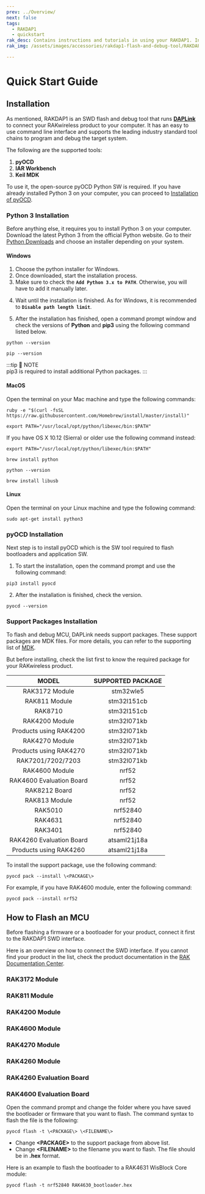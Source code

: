 ```yaml
---
prev: ../Overview/
next: false
tags:
  - RAKDAP1
  - quickstart
rak_desc: Contains instructions and tutorials in using your RAKDAP1. Instructions are written in a detailed and step-by-step manner for an easier experience in setting up your device. 
rak_img: /assets/images/accessories/rakdap1-flash-and-debug-tool/RAKDAP1_home.png

---
```


# Quick Start Guide

## Installation

As mentioned, RAKDAP1 is an SWD flash and debug tool that runs [**DAPLink**](https://os.mbed.com/docs/mbed-os/v5.15/tools/daplink.html#daplink-features) to connect your RAKwireless product to your computer. It has an easy to use command line interface and supports the leading industry standard tool chains to program and debug the target system.

The following are the supported tools:

1. **pyOCD**
2. **IAR Workbench**
3. **Keil MDK**

To use it, the open-source pyOCD Python SW is required. If you have already installed Python 3 on your computer, you can proceed to [Installation of pyOCD](#installation-of-pyocd). 

### Python 3 Installation

Before anything else, it requires you to install Python 3 on your computer. Download the latest Python 3 from the official Python website. Go to their [Python Downloads](https://www.python.org/downloads/) and choose an installer depending on your system. 


#### Windows 

1. Choose the python installer for Windows. 
2. Once downloaded, start the installation process. 
3. Make sure to check the **`Add Python 3.x to PATH`**. Otherwise, you will have to add it manually later.


<rk-img
  src="/assets/images/accessories/rakdap1-flash-and-debug-tool/1.install.png"
  width="60%"
  caption="Installing Python for Windows"
/>

4. Wait until the installation is finished. As for Windows, it is recommended to **`Disable path length limit`**.


<rk-img
  src="/assets/images/accessories/rakdap1-flash-and-debug-tool/2.disable-path-limit.png"
  width="60%"
  caption="Disable the Path Limit"
/>

5. After the installation has finished, open a command prompt window and check the versions of **Python** and **pip3** using the following command listed below. 


```
python --version
```

```
pip --version
```

<rk-img
  src="/assets/images/accessories/rakdap1-flash-and-debug-tool/3.versions.png"
  width="75%"
  caption="Checking the Python and pip3 versions"
/>

:::tip 📝 NOTE  
pip3 is required to install additional Python packages. 
:::

#### MacOS

Open the terminal on your Mac machine and type the following commands:

```
ruby -e "$(curl -fsSL https://raw.githubusercontent.com/Homebrew/install/master/install)"
```   

```
export PATH="/usr/local/opt/python/libexec/bin:$PATH"
```

If you have OS X 10.12 (Sierra) or older use the following command instead:   
```
export PATH="/usr/local/opt/python/libexec/bin:$PATH"
```

```
brew install python
```

```
python --version
```

```
brew install libusb
```

#### Linux

Open the terminal on your Linux machine and type the following command:

```
sudo apt-get install python3
```

### pyOCD Installation

Next step is to install pyOCD which is the SW tool required to flash bootloaders and application SW. 

1. To start the installation, open the command prompt and use the following command:

```
pip3 install pyocd
```

<rk-img
  src="/assets/images/accessories/rakdap1-flash-and-debug-tool/4.install-pyocd.png"
  width="75%"
  caption="Installing pyOCD"
/>

2. After the installation is finished, check the version.

```
pyocd --version
```

<rk-img
  src="/assets/images/accessories/rakdap1-flash-and-debug-tool/5.pyocd-version.png"
  width="75%"
  caption="pyOCD version"
/>

### Support Packages Installation 

To flash and debug MCU, DAPLink needs support packages. These support packages are MDK files. For more details, you can refer to the supporting list of [MDK](https://www.keil.com/dd2/Pack/).

But before installing, check the list first to know the required package for your RAKwireless product.


<table style="text-align: center">
<thead>
  <tr>
    <th>MODEL</th>
    <th>SUPPORTED PACKAGE</th>
  </tr>
</thead>
<tbody>
    <tr>
      <td>RAK3172 Module</td>
      <td>stm32wle5</td>   
    </tr>
    <tr>
      <td>RAK811 Module</td>
      <td>stm32l151cb</td>   
    </tr>
    <tr>
      <td>RAK8710</td>
      <td>stm32l151cb</td>   
    </tr>
    <tr>
      <td>RAK4200 Module</td>
      <td>stm32l071kb</td>   
    </tr>
    <tr>
      <td>Products using RAK4200</td>
      <td>stm32l071kb</td>   
    </tr>
    <tr>
      <td>RAK4270 Module</td>
      <td>stm32l071kb</td>   
    </tr>
    <tr>
      <td>Products using RAK4270</td>
      <td>stm32l071kb</td>   
    </tr>
    <tr>
      <td>RAK7201/7202/7203</td>
      <td>stm32l071kb</td>   
    </tr>
    <tr>
      <td>RAK4600 Module</td>
      <td>nrf52</td>   
    </tr>
    <tr>
      <td>RAK4600 Evaluation Board</td>
      <td>nrf52</td>   
    </tr>
      <tr>
      <td>RAK8212 Board</td>
      <td>nrf52</td>   
    </tr>
    <tr>
      <td>RAK813 Module</td>
      <td>nrf52</td>   
    </tr>
    <tr>
      <td>RAK5010</td>
      <td>nrf52840</td>   
    </tr>
    <tr>
      <td>RAK4631</td>
      <td>nrf52840</td>   
    </tr>
    <tr>
      <td>RAK3401</td>
      <td>nrf52840</td>   
    </tr>
    <tr>
      <td>RAK4260 Evaluation Board</td>
      <td>atsaml21j18a</td>   
    </tr>
    <tr>
      <td>Products using RAK4260</td>
      <td>atsaml21j18a</td>   
    </tr>
</tbody>
</table>

To install the support package, use the following command:    

```
pyocd pack --install \<PACKAGE\>
```

For example, if you have RAK4600 module, enter the following command:

```
pyocd pack --install nrf52
```

## How to Flash an MCU

Before flashing a firmware or a bootloader for your product, connect it first to the RAKDAP1 SWD interface.

Here is an overview on how to connect the SWD interface. If you cannot find your product in the list, check the product documentation in the [RAK Documentation Center](https://docs.rakwireless.com).

### RAK3172 Module

<rk-img
  src="/assets/images/accessories/rakdap1-flash-and-debug-tool/rak3172-swd.png"
  width="40%"
  caption="RAK3172 Module Pinout"
/>

### RAK811 Module

<rk-img
  src="/assets/images/accessories/rakdap1-flash-and-debug-tool/rak811.svg"
  width="40%"
  caption="RAK811 Module Pinout"
/>

### RAK4200 Module

<rk-img
  src="/assets/images/accessories/rakdap1-flash-and-debug-tool/7.rak4200-swd.png"
  width="40%"
  caption="RAK4200 Module Pinout"
/>

### RAK4600 Module


<rk-img
  src="/assets/images/accessories/rakdap1-flash-and-debug-tool/8.rak4600-swd.png"
  width="60%"
  caption="RAK4600 Module Pinout"
/>

### RAK4270 Module


<rk-img
  src="/assets/images/accessories/rakdap1-flash-and-debug-tool/rak4270.svg"
  width="40%"
  caption="RAK4270 Module Pinout"
/>  
  
### RAK4260 Module  
  
<rk-img
  src="/assets/images/accessories/rakdap1-flash-and-debug-tool/rak4260.png"
  width="40%"
  caption="RAK4260 Module Pinout"
/>  

### RAK4260 Evaluation Board

<rk-img
  src="/assets/images/accessories/rakdap1-flash-and-debug-tool/rak4260.svg"
  width="40%"
  caption="RAK4260 Evaluation Board Pinout"
/>

### RAK4600 Evaluation Board


<rk-img
  src="/assets/images/accessories/rakdap1-flash-and-debug-tool/rak4600.svg"
  width="40%"
  caption="RAK4600 Evaluation Board Pinout"
/>

Open the command prompt and change the folder where you have saved the bootloader or firmware that you want to flash. The command syntax to flash the file is the following:

```
pyocd flash -t \<PACKAGE\> \<FILENAME\>
```

- Change **\<PACKAGE\>** to the support package from above list.     
- Change **\<FILENAME\>** to the filename you want to flash. The file should be in __.hex__ format.

Here is an example to flash the bootloader to a RAK4631 WisBlock Core module: 

```
pyocd flash -t nrf52840 RAK4630_bootloader.hex
```